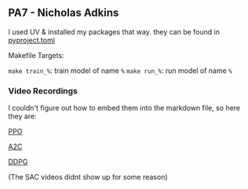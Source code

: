 ## PA7 - Nicholas Adkins

I used UV & installed my packages that way. they can be found in [pyproject.toml](pyproject.toml)

Makefile Targets:

`make train_%`: train model of name `%`
`make run_%`: run model of name `%`

### Video Recordings

I couldn't figure out how to embed them into the markdown file, so here they are:

[PPO](videos/PPO.mp4)

[A2C](videos/A2C.mp4)

[DDPG](videos/DDPG.mp4)

(The SAC videos didnt show up for some reason)